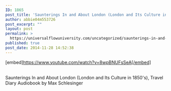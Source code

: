 ```yaml
---
ID: 1865
post_title: 'Saunterings In and About London (London and Its Culture in 1850&#8217;s), Travel Diary'
author: abbie04m553726
post_excerpt: ""
layout: post
permalink: >
  https://universalflowuniversity.com/uncategorized/saunterings-in-and-about-london-london-and-its-culture-in-1850s-travel-diary/
published: true
post_date: 2014-11-28 14:52:38
---
```

[embed]https://www.youtube.com/watch?v=8wpBNUFsSeA[/embed]</br></br>
<p>Saunterings In and About London (London and Its Culture in 1850's), Travel Diary Audiobook by Max Schlesinger</p>